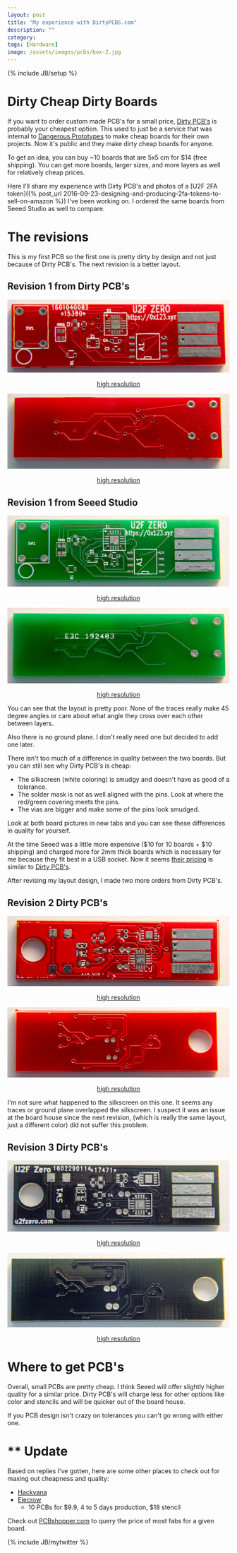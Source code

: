 ```yaml
---
layout: post
title: "My experience with DirtyPCBS.com"
description: ""
category: 
tags: [Hardware]
image: /assets/images/pcbs/box-2.jpg
---
```

{% include JB/setup %}


# Dirty Cheap Dirty Boards


If you want to order custom made PCB's for a small price, [Dirty PCB's]() is
probably your cheapest option.  This used to just be a service that was internal
to [Dangerous Prototypes](http://dangerousprototypes.com/) to make cheap boards
for their own projects.  Now it's public and they make dirty cheap boards for anyone.

To get an idea, you can buy ~10 boards that are 5x5 cm for $14 (free shipping).
You can get more boards, larger sizes, and more layers as well for relatively cheap prices.

Here I'll share my experience with Dirty PCB's and photos of a [U2F 2FA token]({% post_url 2016-09-23-designing-and-producing-2fa-tokens-to-sell-on-amazon %}) I've been working on.  I ordered
the same boards from Seeed Studio as well to compare.

# The revisions

This is my first PCB so the first one is pretty dirty by design and not just because of Dirty PCB's.
The next revision is a better layout.

## Revision 1 from Dirty PCB's


![R1 Dirty PCB's front](/assets/images/pcbs/r1-front-dirty.jpg.small.jpg)
<center class="caption"><a href="/assets/images/pcbs/r1-front-dirty.jpg">high resolution</a></center>


![R1 Dirty PCB's back](/assets/images/pcbs/r1-back-dirty.jpg.small.jpg)
<center class="caption"><a href="/assets/images/pcbs/r1-back-dirty.jpg">high resolution</a></center>


## Revision 1 from Seeed Studio



![R1 Dirty PCB's front](/assets/images/pcbs/r1-front-seeed.jpg.small.jpg)
<center class="caption"><a href="/assets/images/pcbs/r1-front-seeed.jpg">high resolution</a></center>


![R1 Dirty PCB's back](/assets/images/pcbs/r1-back-seeed.jpg.small.jpg)
<center class="caption"><a href="/assets/images/pcbs/r1-back-seeed.jpg">high resolution</a></center>


You can see that the layout is pretty poor.  None of the traces really make 45 degree angles
or care about what angle they cross over each other between layers.

Also there is no ground plane.  I don't really need one but decided to add one later.

There isn't too much of a difference in quality between the two boards.
But you can still see why Dirty PCB's is cheap:

* The silkscreen (white coloring) is smudgy and doesn't have as good of a tolerance.
* The solder mask is not as well aligned with the pins.  Look at where the red/green covering meets the pins.
* The vias are bigger and make some of the pins look smudged.

Look at both board pictures in new tabs and you can see these differences in quality for yourself.


At the time Seeed was a little more expensive ($10 for 10 boards + $10 shipping) and charged more for 2mm thick
boards which is necessary for me because they fit best in a USB socket.  Now it seems [their pricing](http://www.seeedstudio.com/service/index.php?r=pcb) is similar
to [Dirty PCB's](http://dirtypcbs.com/index.php).

After revising my layout design, I made two more orders from Dirty PCB's.

## Revision 2 Dirty PCB's


![R2 back](/assets/images/pcbs/r2-front.jpg.small.jpg)
<center class="caption"><a href="/assets/images/pcbs/r2-front.jpg">high resolution</a></center>


![R2 back](/assets/images/pcbs/r2-back.jpg.small.jpg)
<center class="caption"><a href="/assets/images/pcbs/r2-back.jpg">high resolution</a></center>

I'm not sure what happened to the silkscreen on this one.  It seems any traces or ground plane overlapped 
the silkscreen.  I suspect it was an issue at the board house since the next revision, (which is really the same layout, just a different color) did not suffer
this problem.


## Revision 3 Dirty PCB's


![R3 back](/assets/images/pcbs/r3-font.jpg.small.jpg)
<center class="caption"><a href="/assets/images/pcbs/r3-font.jpg">high resolution</a></center>

![R3 back](/assets/images/pcbs/r3-back.jpg.small.jpg)
<center class="caption"><a href="/assets/images/pcbs/r3-back.jpg">high resolution</a></center>

# Where to get PCB's

Overall, small PCBs are pretty cheap.  I think Seeed will offer slightly higher quality for a similar price.  Dirty PCB's will
charge less for other options like color and stencils and will be quicker out of the board house.

If you PCB design isn't crazy on tolerances you can't go wrong with either one.

# ** Update

Based on replies I've gotten, here are some other places to check out for maxing out cheapness and quality:

* [Hackvana](http://www.hackvana.com/store/)
* [Elecrow](http://www.elecrow.com/services-pcb-prototyping-c-73_116.html)
    * 10 PCBs for $9.9, 4 to 5 days production, $18 stencil

Check out [PCBshopper.com](http://pcbshopper.com/) to query the price of most fabs for a given board.


{% include JB/mytwitter %}
